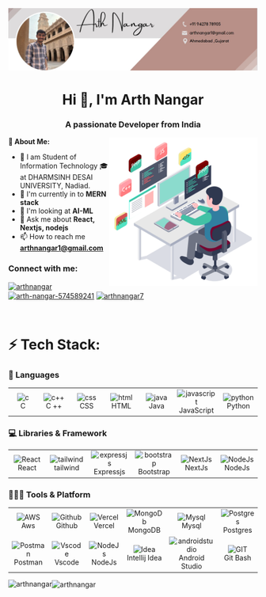 <div id="header" align="center">
  <img src="linkedin_banner.jpeg">
</div>
<h1 align="center"> Hi 👋, I'm Arth Nangar </h1>
<h3 align="center">A passionate Developer from India</h3>
<img align="right" src="gitbanner.gif" alt="Gitbanner" width="300" height="300">

 **💫 About Me:**

  - 🔭 I am Student of Information Technology 🎓 at DHARMSINH DESAI UNIVERSITY, Nadiad.
  - 🌱 I'm currently in to **MERN stack**
  - 🤔 I'm looking at **AI-ML**
  - 💬 Ask me about **React, Nextjs, nodejs**
 - 📫 How to reach me **arthnangar1@gmail.com**



<h3 align="left">Connect with me:</h3>
<p align="left">
<a href="https://twitter.com/arthnangar" target="blank"><img align="center" src="https://raw.githubusercontent.com/rahuldkjain/github-profile-readme-generator/master/src/images/icons/Social/twitter.svg" alt="arthnangar" height="30" width="40" /></a>
<a href="https://linkedin.com/in/arth-nangar-574589241" target="blank"><img align="center" src="https://raw.githubusercontent.com/rahuldkjain/github-profile-readme-generator/master/src/images/icons/Social/linked-in-alt.svg" alt="arth-nangar-574589241" height="30" width="40" /></a>
<a href="https://instagram.com/arthnangar7" target="blank"><img align="center" src="https://raw.githubusercontent.com/rahuldkjain/github-profile-readme-generator/master/src/images/icons/Social/instagram.svg" alt="arthnangar7" height="30" width="40" /></a>
</p>
<br>

# ⚡ Tech Stack:

### 🚀 Languages

<table align="center">
  <tr>
    <td align="center" width="90">
      <img src="https://skillicons.dev/icons?i=c" width="45" height="45" alt="c" title="c" />
      <br>C
    </td>
    <td align="center" width="90">
      <img src="https://techstack-generator.vercel.app/cpp-icon.svg" width="45" height="45" alt="c++" title="c++" />
      <br>C ++
    </td>
    <td align="center" width="90">
      <img src="https://skillicons.dev/icons?i=css" width="45" height="45" alt="css" title="css" />
      <br>CSS
    </td>
    <td align="center" width="90">
      <img src="https://skillicons.dev/icons?i=html" width="45" height="45" alt="html" title="html" />
      <br>HTML
    </td>
<td align="center" width="90">
      <img src="https://techstack-generator.vercel.app/java-icon.svg" width="45" height="45" alt="java" title="java" />
      <br>Java
    </td>
<td align="center" width="90">
      <img src="https://techstack-generator.vercel.app/js-icon.svg" width="45" height="45" alt="javascript" title="javascript" />
      <br>JavaScript
    </td>
    <td align="center" width="90">
      <img src="https://techstack-generator.vercel.app/python-icon.svg" width="45" height="45" alt="python" title="python" />
      <br>Python
    </td>
    
  </tr>
</table>

### 💻 Libraries & Framework
<table align="center">
   <td align="center" width="90">
    <img src="https://techstack-generator.vercel.app/react-icon.svg" width="45" height="45" alt="React" title="React" />
    <br>React
    </td>
    <td align="center" width="90">
      <img src="https://skillicons.dev/icons?i=tailwind" width="45" height="45" alt="tailwind" title="tailwind" />
      <br>tailwind
    </td>
    <td align="center" width="90">
      <img src="https://skillicons.dev/icons?i=expressjs" width="45" height="45" alt="expressjs" title="expressjs" />
      <br>Expressjs
    </td>
     <td align="center" width="90">
      <img src="https://skillicons.dev/icons?i=bootstrap" width="45" height="45" alt="bootstrap" title="bootstrap" />
      <br>Bootstrap
    </td>
    <td align="center" width="90">
      <img src="https://skillicons.dev/icons?i=nextjs" width="45" height="45" alt="NextJs" title="NextJs" />
      <br>NextJs
    </td>
    <td align="center" width="90">
      <img src="https://skillicons.dev/icons?i=nodejs" width="45" height="45" alt="NodeJs" title="NodeJs" />
      <br>NodeJs
    </td>
  
</table>

### 🧑🏻‍💻 Tools & Platform

<table align="center">
  <tr>
     <td align="center" width="90">
      <img src="https://techstack-generator.vercel.app/aws-icon.svg" width="45" height="45" alt="AWS" title="Aws" />
      <br>Aws
    </td>
     <td align="center" width="90">
      <img src="https://techstack-generator.vercel.app/github-icon.svg" width="45" height="45" alt="Github" title="Github" />
      <br>Github
    </td>
    <td align="center" width="90">
      <img src="https://skillicons.dev/icons?i=vercel" width="45" height="45" alt="Vercel" title="Vercel" />
      <br>Vercel
    </td>
    <td align="center" width="90">
      <img src="https://skillicons.dev/icons?i=mongodb" width="45" height="45" alt="MongoDb" title="MongoDb" />
      <br>MongoDB
    </td>
     <td align="center" width="90">
      <img src="https://techstack-generator.vercel.app/mysql-icon.svg" width="45" height="45" alt="Mysql" title="Mysql" />
      <br>Mysql
    </td>
    <td align="center" width="90">
      <img src="https://skillicons.dev/icons?i=postgres" width="45" height="45" alt="Postgres" title="Postgres" />
      <br>Postgres
    </td>
    </tr>
  <tr>
    <td align="center" width="90">
      <img src="https://skillicons.dev/icons?i=postman" width="45" height="45" alt="Postman" title="Postman" />
      <br>Postman 
    </td>
    <td align="center" width="90">
      <img src="https://skillicons.dev/icons?i=vscode" width="45" height="45" alt="Vscode" title="Vscode" />
      <br>Vscode
    </td>
    <td align="center" width="90">
      <img src="https://skillicons.dev/icons?i=nodejs" width="45" height="45" alt="NodeJs" title="NodeJs" />
      <br>NodeJs
    </td>
    <td align="center" width="90">
      <img src="https://skillicons.dev/icons?i=idea" width="45" height="45" alt="Idea" title="Idea" />
      <br>Intellij Idea
    </td>
        <td align="center" width="90">
      <img src="https://skillicons.dev/icons?i=androidstudio" width="45" height="45" alt="androidstudio" title="androidstudio" />
      <br>Android Studio
    </td>
      <td align="center" width="90">
      <img src="https://skillicons.dev/icons?i=git" width="45" height="45" alt="GIT" title="GIT Bash" />
      <br>Git Bash
    </td>
    </tr>
</table>

<p><img align="left" src="https://github-readme-stats.vercel.app/api/top-langs?username=arthnangar&show_icons=true&locale=en&layout=compact" alt="arthnangar" /></p>
<p><img align="center" src="https://github-readme-streak-stats.herokuapp.com/?user=arthnangar&" alt="arthnangar" /></p>
